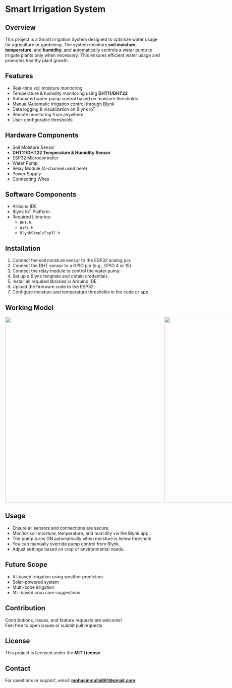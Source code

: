 # Smart Irrigation System

## Overview
This project is a Smart Irrigation System designed to optimize water usage for agriculture or gardening. The system monitors **soil moisture**, **temperature**, and **humidity**, and automatically controls a water pump to irrigate plants only when necessary. This ensures efficient water usage and promotes healthy plant growth.

## Features
- Real-time soil moisture monitoring  
- Temperature & humidity monitoring using **DHT11/DHT22**  
- Automated water pump control based on moisture thresholds  
- Manual/Automatic irrigation control through Blynk  
- Data logging & visualization on Blynk IoT  
- Remote monitoring from anywhere  
- User-configurable thresholds  

## Hardware Components
- Soil Moisture Sensor  
- **DHT11/DHT22 Temperature & Humidity Sensor**  
- ESP32 Microcontroller  
- Water Pump  
- Relay Module (4-channel used here)  
- Power Supply  
- Connecting Wires  

## Software Components
- Arduino IDE  
- Blynk IoT Platform  
- Required Libraries:
  - `DHT.h`
  - `WiFi.h`
  - `BlynkSimpleEsp32.h`

## Installation
1. Connect the soil moisture sensor to the ESP32 analog pin.  
2. Connect the DHT sensor to a GPIO pin (e.g., GPIO 4 or 15).  
3. Connect the relay module to control the water pump.  
4. Set up a Blynk template and obtain credentials.  
5. Install all required libraries in Arduino IDE.  
6. Upload the firmware code to the ESP32.  
7. Configure moisture and temperature thresholds in the code or app.  

## Working Model

<div style="display: flex; gap: 10px;">
  <img src="https://github.com/user-attachments/assets/521aa3ca-ff4b-4462-983f-16b74df4222b" width="600" />
  <img src="https://github.com/user-attachments/assets/c212c399-019e-445c-b164-973e33769c29" width="600" />
  <img src="https://github.com/user-attachments/assets/1618d0bc-41fd-42fe-81a0-9c44485c41a5" width="600" />
  <img src="https://github.com/user-attachments/assets/5ea81a9f-492d-429a-86b6-d6aa381b17d9" width="600" />
</div>


## Usage
- Ensure all sensors and connections are secure.  
- Monitor soil moisture, temperature, and humidity via the Blynk app.  
- The pump turns ON automatically when moisture is below threshold.  
- You can manually override pump control from Blynk.  
- Adjust settings based on crop or environmental needs.  

## Future Scope
- AI-based irrigation using weather prediction  
- Solar-powered system  
- Multi-zone irrigation  
- ML-based crop care suggestions  

## Contribution
Contributions, issues, and feature requests are welcome!  
Feel free to open issues or submit pull requests.

## License
This project is licensed under the **MIT License**.

## Contact
For questions or support, email: **mohasinmulla861@gmail.com**
